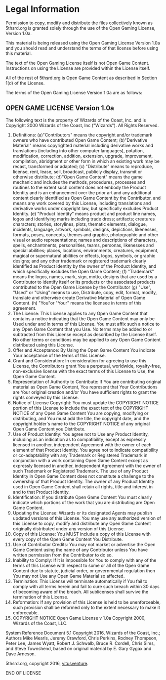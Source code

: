# Legal Information

Permission to copy,  modify  and  distribute  the  files  collectively known as 5thsrd.org is  granted  solely  through  the  use of the  Open  Gaming  License,  Version  1.0a.

This material is  being  released  using  the  Open  Gaming License Version  1.0a  and  you  should  read  and understand the  terms  of  that  license  before  using this material.     

The text of  the  Open  Gaming  License  itself  is  not  Open Game Content.  Instructions  on  using  the  License are provided  within  the  License  itself.     

All of the  rest  of 5thsrd.org is  Open  Game  Content  as  described in Section  1(d)  of  the  License.     

The terms of  the  Open  Gaming  License  Version  1.0a  are as follows:     

## OPEN GAME LICENSE  Version  1.0a     

The following text  is  the  property  of  Wizards  of  the  Coast, Inc. and  is  Copyright  2000  Wizards  of  the  Coast, Inc ("Wizards").  All  Rights  Reserved.     

1. Definitions: (a)"Contributors"  means  the  copyright and/or trademark  owners  who  have  contributed Open Game  Content;  (b)"Derivative  Material" means copyrighted  material  including  derivative works and  translations  (including  into  other computer languages),  potation,  modification,  correction, addition, extension,  upgrade,  improvement, compilation, abridgment  or  other  form in which  an  existing  work  may  be  recast,  transformed or adapted;  (c)  "Distribute"  means  to  reproduce, license, rent,  lease,  sell,  broadcast,  publicly display, transmit  or  otherwise  distribute;  (d)"Open Game Content"  means  the  game  mechanic  and includes the  methods,  procedures,  processes  and routines to  the  extent  such  content  does  not  embody the Product  Identity  and  is  an  enhancement  over the prior  art  and  any  additional  content  clearly  identified as Open  Game  Content  by  the  Contributor,  and means any  work  covered  by  this  License,  including translations and  derivative  works  under  copyright law, but  specifically  excludes  Product  Identity. (e) "Product  Identity"  means  product  and  product line names,  logos  and  identifying  marks  including trade dress;  artifacts;  creatures  characters;  stories, storylines, plots,  thematic  elements,  dialogue,  incidents, language, artwork,  symbols,  designs,  depictions, likenesses, formats,  poses,  concepts,  themes and graphic,  photographic  and  other  visual  or audio representations;  names  and  descriptions  of  characters, spells, enchantments,  personalities,  teams, personas, likenesses  and  special  abilities;  places, locations, environments,  creatures,  equipment, magical or  supernatural  abilities  or  effects, logos, symbols,  or  graphic  designs;  and  any  other trademark or  registered  trademark  clearly  identified as Product  identity  by  the  owner  of  the  Product Identity, and  which  specifically  excludes  the  Open Game Content;  (f)  "Trademark"  means  the  logos, names, mark,  sign,  motto,  designs  that  are  used by a  Contributor  to  identify  itself  or  its  products or the  associated  products  contributed  to  the Open Game  License  by  the  Contributor  (g)  "Use",  "Used" or "Using"  means  to  use,  Distribute,  copy,  edit,  format, modify, translate  and  otherwise  create  Derivative Material of  Open  Game  Content.  (h)  "You"or  "Your"  means  the  licensee  in  terms  of  this  agreement.      
2.  The  License:  This  License  applies  to  any  Open  Game  Content  that  contains  a  notice  indicating  that  the  Open  Game  Content  may  only  be  Used  under  and  in  terms  of  this  License.  You  must  affix  such  a  notice  to  any  Open  Game  Content  that  you  Use.  No  terms  may  be  added  to  or  subtracted  from  this  License  except  as  described  by  the  License  itself.  No  other  terms  or  conditions  may  be  applied  to  any  Open  Game  Content  distributed  using  this  License.      
3. Offer  and  Acceptance:  By  Using  the  Open  Game  Content  You  indicate  Your  acceptance  of  the  terms  of  this  License.      
4. Grant  and  Consideration:  In  consideration  for  agreeing  to  use  this  License,  the  Contributors  grant  You  a  perpetual,  worldwide,  royalty-free,  non-exclusive  license  with  the  exact  terms  of  this  License  to  Use,  the  Open  Game  Content.      
5. Representation  of  Authority  to  Contribute:  If  You  are  contributing  original  material  as  Open  Game  Content,  You  represent  that  Your  Contributions  are  Your  original  creation  and/or  You  have  sufficient  rights  to  grant  the  rights  conveyed  by  this  License.      
6. Notice  of  License  Copyright:  You  must  update  the  COPYRIGHT  NOTICE  portion  of  this  License  to  include  the  exact  text  of  the  COPYRIGHT  NOTICE  of  any  Open  Game  Content  You  are  copying,  modifying  or  distributing,  and  You  must  add  the  title,  the  copyright  date,  and  the  copyright  holder's  name  to  the  COPYRIGHT  NOTICE  of  any  original  Open  Game  Content  you  Distribute.      
7.  Use  of  Product  Identity:  You  agree  not  to  Use  any  Product  Identity,  including  as  an  indication  as  to  compatibility,  except  as  expressly  licensed  in  another,  independent  Agreement  with  the  owner  of  each  element  of  that  Product  Identity.  You  agree  not  to  indicate  compatibility  or  co-adaptability  with  any  Trademark  or  Registered  Trademark  in  conjunction  with  a  work  containing  Open  Game  Content  except  as  expressly  licensed  in  another,  independent  Agreement  with  the  owner  of  such  Trademark  or  Registered  Trademark.  The  use  of  any  Product  Identity  in  Open  Game  Content  does  not  constitute  a  challenge  to  the  ownership  of  that  Product  Identity.  The  owner  of  any  Product  Identity  used  in  Open  Game  Content  shall  retain  all  rights,  title  and  interest  in  and  to  that  Product  Identity.      
8.  Identification:  If  you  distribute  Open  Game  Content  You  must  clearly  indicate  which  portions  of  the  work  that  you  are  distributing  are  Open  Game  Content.      
9.  Updating  the  License:  Wizards  or  its  designated  Agents  may  publish  updated  versions  of  this  License.  You  may  use  any  authorized  version  of  this  License  to  copy,  modify  and  distribute  any  Open  Game  Content  originally  distributed  under  any  version  of  this  License.      
10.  Copy  of  this  License:  You  MUST  include  a  copy  of  this  License  with  every  copy  of  the  Open  Game  Content  You  Distribute.      
11.  Use  of  Contributor  Credits:  You  may  not  market  or  advertise  the  Open  Game  Content  using  the  name  of  any  Contributor  unless  You  have  written  permission  from  the  Contributor  to  do  so.      
12.  Inability  to  Comply:  If  it  is  impossible  for  You  to  comply  with  any  of  the  terms  of  this  License  with  respect  to  some  or  all  of  the  Open  Game  Content  due  to  statute,  judicial  order,  or  governmental  regulation  then  You  may  not  Use  any  Open  Game  Material  so  affected.      
13.  Termination:  This  License  will  terminate  automatically  if  You  fail  to  comply  with  all  terms  herein  and  fail  to  cure  such  breach  within  30  days  of  becoming  aware  of  the  breach.  All  sublicenses  shall  survive  the  termination  of  this  License.      
14.  Reformation:  If  any  provision  of  this  License  is  held  to  be  unenforceable,  such  provision  shall  be  reformed  only  to  the  extent  necessary  to  make  it  enforceable.      
15.  COPYRIGHT  NOTICE    Open  Game  License  v  1.0a  Copyright  2000,  Wizards  of  the  Coast,  LLC.      

System  Reference  Document  5.1  Copyright  2016,  Wizards  of  the  Coast,  Inc.;  Authors  Mike  Mearls,  Jeremy  Crawford,  Chris  Perkins,  Rodney  Thompson,  Peter  Lee,  James  Wyatt,  Robert  J.  Schwalb,  Bruce  R.  Cordell,  Chris  Sims,  and  Steve  Townshend,  based  on  original  material  by  E.  Gary  Gygax  and  Dave  Arneson.      

5thsrd.org, copyright 2016, [vitusventure](https://github.com/vitusventure).

END  OF  LICENSE
